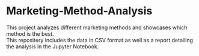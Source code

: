 # Marketing-Method-Analysis
This project analyzes different marketing methods and showcases which method is the best.  
This repositery includes the data in CSV format as well as a report detailing the analysis in the Jupyter Notebook.
